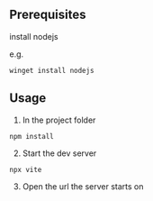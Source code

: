 ## Prerequisites

install nodejs  

e.g.  
```terminal
winget install nodejs
```

## Usage  

1. In the project folder  

```terminal
npm install
```  

2. Start the dev server  

```terminal
npx vite
```  

3. Open the url the server starts on
